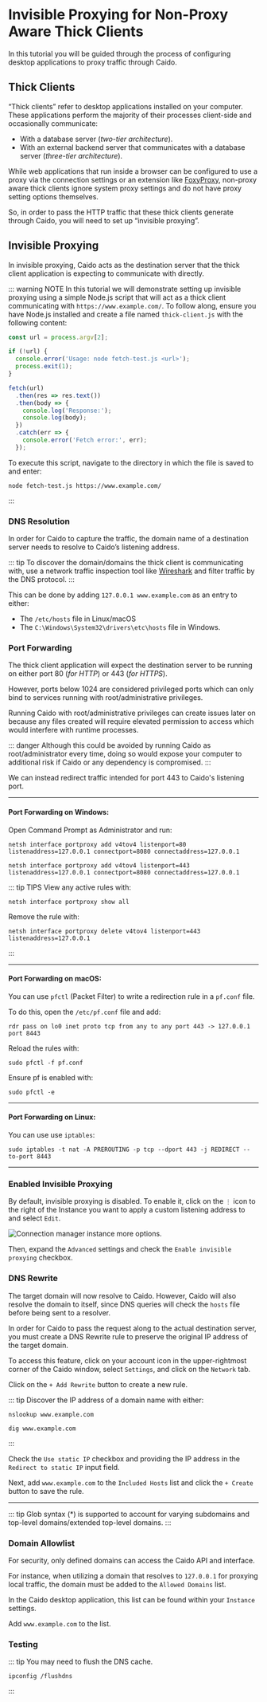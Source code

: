 # Invisible Proxying for Non-Proxy Aware Thick Clients

In this tutorial you will be guided through the process of configuring desktop applications to proxy traffic through Caido.

## Thick Clients

“Thick clients” refer to desktop applications installed on your computer. These applications perform the majority of their processes client-side and occasionally communicate:

- With a database server (_two-tier architecture_).
- With an external backend server that communicates with a database server (_three-tier architecture_).

While web applications that run inside a browser can be configured to use a proxy via the connection settings or an extension like [FoxyProxy](https://getfoxyproxy.org/), non-proxy aware thick clients ignore system proxy settings and do not have proxy setting options themselves.

So, in order to pass the HTTP traffic that these thick clients generate through Caido, you will need to set up “invisible proxying”.

## Invisible Proxying

In invisible proxying, Caido acts as the destination server that the thick client application is expecting to communicate with directly.

::: warning NOTE
In this tutorial we will demonstrate setting up invisible proxying using a simple Node.js script that will act as a thick client communicating with `https://www.example.com/`. To follow along, ensure you have Node.js installed and create a file named `thick-client.js` with the following content:

``` js
const url = process.argv[2];

if (!url) {
  console.error('Usage: node fetch-test.js <url>');
  process.exit(1);
}

fetch(url)
  .then(res => res.text())
  .then(body => {
    console.log('Response:');
    console.log(body);
  })
  .catch(err => {
    console.error('Fetch error:', err);
  });
```

To execute this script, navigate to the directory in which the file is saved to and enter:

```
node fetch-test.js https://www.example.com/
```

:::

### DNS Resolution

In order for Caido to capture the traffic, the domain name of a destination server needs to resolve to Caido’s listening address.

::: tip
To discover the domain/domains the thick client is communicating with, use a network traffic inspection tool like [Wireshark](https://www.wireshark.org/) and filter traffic by the DNS protocol.
:::

This can be done by adding `127.0.0.1 www.example.com` as an entry to either:

- The `/etc/hosts` file in Linux/macOS
- The `C:\Windows\System32\drivers\etc\hosts` file in Windows.

### Port Forwarding

The thick client application will expect the destination server to be running on either port 80 (_for HTTP_) or 443 (_for HTTPS_).

However, ports below 1024 are considered privileged ports which can only bind to services running with root/administrative privileges.

Running Caido with root/administrative privileges can create issues later on because any files created will require elevated permission to access which would interfere with runtime processes.

::: danger
Although this could be avoided by running Caido as root/administrator every time, doing so would expose your computer to additional risk if Caido or any dependency is compromised.
:::

We can instead redirect traffic intended for port 443 to Caido's listening port.

---

#### Port Forwarding on Windows:

Open Command Prompt as Administrator and run:

```
netsh interface portproxy add v4tov4 listenport=80 listenaddress=127.0.0.1 connectport=8080 connectaddress=127.0.0.1
```

```
netsh interface portproxy add v4tov4 listenport=443 listenaddress=127.0.0.1 connectport=8080 connectaddress=127.0.0.1
```

::: tip TIPS
View any active rules with:

```
netsh interface portproxy show all
```

Remove the rule with:

```
netsh interface portproxy delete v4tov4 listenport=443 listenaddress=127.0.0.1
```

:::

---

#### Port Forwarding on macOS:

You can use `pfctl` (Packet Filter) to write a redirection rule in a `pf.conf` file.

To do this, open the `/etc/pf.conf` file and add:

```
rdr pass on lo0 inet proto tcp from any to any port 443 -> 127.0.0.1 port 8443
```

Reload the rules with:

```
sudo pfctl -f pf.conf
```

Ensure pf is enabled with:

```
sudo pfctl -e
```

---

#### Port Forwarding on Linux:

You can use use `iptables`:

```
sudo iptables -t nat -A PREROUTING -p tcp --dport 443 -j REDIRECT --to-port 8443
```

---

### Enabled Invisible Proxying

By default, invisible proxying is disabled. To enable it, click on the `⋮` icon to the right of the Instance you want to apply a custom listening address to and select `Edit`.

<img alt="Connection manager instance more options." src="/_images/connection_manager_instance_more_options.png" center />

Then, expand the `Advanced` settings and check the `Enable invisible proxying` checkbox.

### DNS Rewrite

The target domain will now resolve to Caido. However, Caido will also resolve the domain to itself, since DNS queries will check the `hosts` file before being sent to a resolver.

In order for Caido to pass the request along to the actual destination server, you must create a DNS Rewrite rule to preserve the original IP address of the target domain.

To access this feature, click on your account icon in the upper-rightmost corner of the Caido window, select `Settings`, and click on the `Network` tab.

Click on the `+ Add Rewrite` button to create a new rule.

::: tip
Discover the IP address of a domain name with either:

```
nslookup www.example.com

dig www.example.com
```

:::

Check the `Use static IP` checkbox and providing the IP address in the `Redirect to static IP` input field.

Next, add `www.example.com` to the `Included Hosts` list and click the `+ Create` button to save the rule.

---

::: tip
Glob syntax (*) is supported to account for varying subdomains and top-level domains/extended top-level domains.
:::

### Domain Allowlist

For security, only defined domains can access the Caido API and interface.

For instance, when utilizing a domain that resolves to `127.0.0.1` for proxying local traffic, the domain must be added to the `Allowed Domains` list.

In the Caido desktop application, this list can be found within your `Instance` settings.

Add `www.example.com` to the list.

### Testing

::: tip
You may need to flush the DNS cache.

```
ipconfig /flushdns
```

:::
